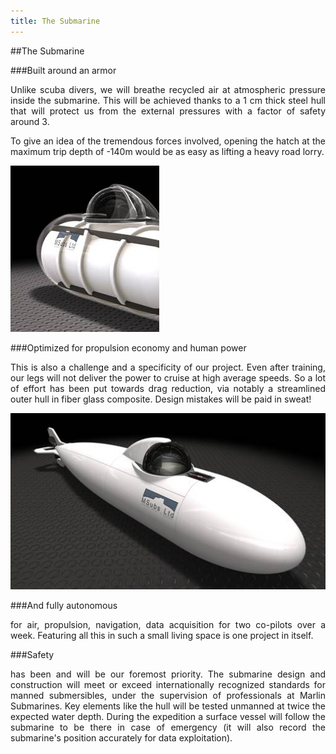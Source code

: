 ```yaml
---
title: The Submarine
---
```


<div style="text-align: justify;">
<div class="row">
<div class="span8">

##The Submarine

###Built around an armor

Unlike scuba divers, we will breathe recycled air at atmospheric pressure inside the submarine. 
This will be achieved thanks to a 1 cm thick steel hull 
that will protect us from the external pressures with a factor of safety around 3. 

To give an idea of the tremendous forces involved, 
opening the hatch at the maximum trip depth of -140m would be as easy as lifting a heavy road lorry.

</div>

<div class="span4">

![ ](../img/hull.jpg)

</div>
</div>

###Optimized for propulsion economy and human power

This is also a challenge and a specificity of our project. 
Even after training, our legs will not deliver the power to cruise at high average speeds. 
So a lot of effort has been put towards drag reduction, 
via notably a streamlined outer hull in fiber glass composite. 
Design mistakes will be paid in sweat!

<div style="text-align: center;">

![](../img/Soumweb.jpg)

</div>

###And fully autonomous

for air, propulsion, navigation, data acquisition for two co-pilots over a week. 
Featuring all this in such a small living space is one project in itself.

###Safety

has been and will be our foremost priority.
The submarine design and construction will meet or exceed internationally recognized standards 
for manned submersibles, under the supervision of professionals at Marlin Submarines. 
Key elements like the hull will be tested unmanned at twice the expected water depth. 
During the expedition a surface vessel will follow the submarine 
to be there in case of emergency 
(it will also record the submarine\'s position accurately for data exploitation). 

</div>